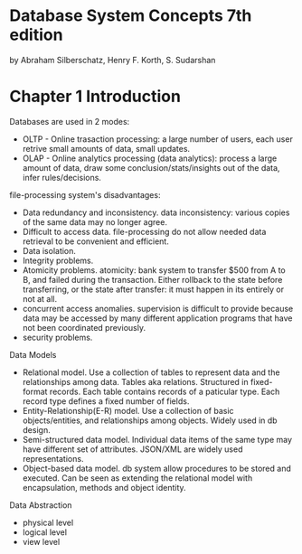 # Database System Concepts 7th edition

by Abraham Silberschatz, Henry F. Korth, S. Sudarshan

# Chapter 1 Introduction

Databases are used in 2 modes:

- OLTP - Online trasaction processing: a large number of users, each user retrive small amounts of data, small updates.
- OLAP - Online analytics processing (data analytics): process a large amount of data, draw some conclusion/stats/insights out of the data, infer rules/decisions.

file-processing system's disadvantages:

- Data redundancy and inconsistency. data inconsistency: various copies of the same data may no longer agree.
- Difficult to access data. file-processing do not allow needed data retrieval to be convenient and efficient.
- Data isolation.
- Integrity problems.
- Atomicity problems. atomicity: bank system to transfer $500 from A to B, and failed during the transaction. Either rollback to the state before transferring, or the state after transfer: it must happen in its entirely or not at all.
- concurrent access anomalies. supervision is difficult to provide because data may be accessed by many different application programs that have not been coordinated previously.
- security problems.

Data Models

- Relational model. Use a collection of tables to represent data and the relationships among data. Tables aka relations. Structured in fixed-format records. Each table contains records of a paticular type. Each record type defines a fixed number of fields.
- Entity-Relationship(E-R) model. Use a collection of basic objects/entities, and relationships among objects. Widely used in db design.
- Semi-structured data model. Individual data items of the same type may have different set of attributes. JSON/XML are widely used representations.
- Object-based data model. db system allow procedures to be stored and executed. Can be seen as extending the relational model with encapsulation, methods and object identity.

Data Abstraction

- physical level
- logical level
- view level
